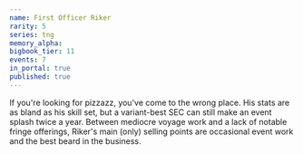 ```yaml
---
name: First Officer Riker
rarity: 5
series: tng
memory_alpha:
bigbook_tier: 11
events: 7
in_portal: true
published: true
---
```


If you're looking for pizzazz, you've come to the wrong place. His stats are as bland as his skill set, but a variant-best SEC can still make an event splash twice a year. Between mediocre voyage work and a lack of notable fringe offerings, Riker's main (only) selling points are occasional event work and the best beard in the business.
